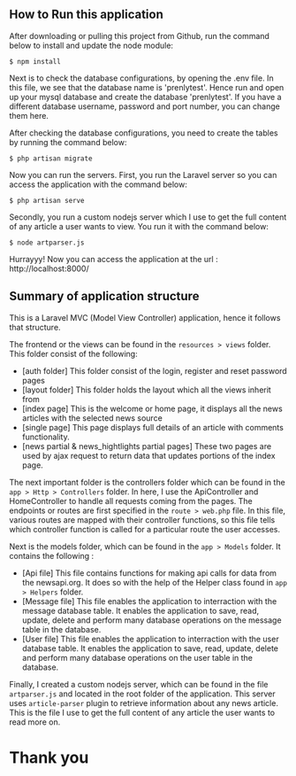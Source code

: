 ## How to Run this application
After downloading or pulling this project from Github, run the command below to install and update
the node module:

`$ npm install`

Next is to check the database configurations, by opening the .env file. In this file, we see that the database name is 'prenlytest'. Hence run and open up your mysql database and create the database 'prenlytest'. If you have a different database username, password and port number, you can change them here.

After checking the database configurations, you need to create the tables by running the command below:

`$ php artisan migrate`

Now you can run the servers. First, you run the Laravel server so you can access the application with the command below:

`$ php artisan serve`

Secondly, you run a custom nodejs server which I use to get the full content of any article a user wants to view. You run it with the command below:

`$ node artparser.js`

Hurrayyy! Now you can access the application at the url : http://localhost:8000/


## Summary of application structure
This is a Laravel MVC (Model View Controller) application, hence it follows that structure.

The frontend or the views can be found in the `resources > views` folder. This folder consist of the following: 
- [auth folder] This folder consist of the login, register and reset password pages
- [layout folder] This folder holds the layout which all the views inherit from
- [index page] This is the welcome or home page, it displays all the news articles with the selected news source
- [single page] This page displays full details of an article with comments functionality.
- [news partial & news_hightlights partial pages] These two pages are used by ajax request to return data that updates portions of the index page.

The next important folder is the controllers folder which can be found in the `app > Http > Controllers` folder. In here, I use the ApiController and HomeController to handle all requests coming from the pages. The endpoints or routes are first specified in the `route > web.php` file. In this file, various routes are mapped with their controller functions, so this file tells which controller function is called for a particular route the user accesses.

Next is the models folder, which can be found in the `app > Models` folder. It contains the following :
- [Api file] This file contains functions for making api calls for data from the newsapi.org. It does so with the help of the Helper class found in `app > Helpers` folder.
- [Message file] This file enables the application to interraction with the message database table. It enables the application to save, read, update, delete and perform many database operations on the message table in the database.
- [User file] This file enables the application to interraction with the user database table. It enables the application to save, read, update, delete and perform many database operations on the user table in the database.

Finally, I created a custom nodejs server, which can be found in the file `artparser.js` and located in the root folder of the application. This server uses `article-parser` plugin to retrieve information about any news article. This is the file I use to get the full content of any article the user wants to read more on.

# Thank you